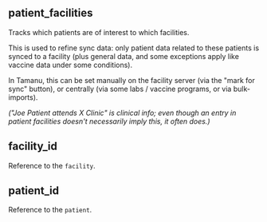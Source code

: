 ## patient_facilities

Tracks which patients are of interest to which facilities.

This is used to refine sync data: only patient data related to these patients is synced to a
facility (plus general data, and some exceptions apply like vaccine data under some conditions).

In Tamanu, this can be set manually on the facility server (via the "mark for sync" button), or
centrally (via some labs / vaccine programs, or via bulk-imports).

_("Joe Patient attends X Clinic" is clinical info; even though an entry in patient facilities
doesn't necessarily imply this, it often does.)_

## facility_id

Reference to the `facility`.

## patient_id

Reference to the `patient`.

